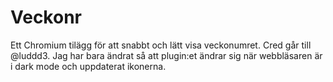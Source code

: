 # Veckonr
Ett Chromium tilägg för att snabbt och lätt visa veckonumret. Cred går till @luddd3. Jag har bara ändrat så att plugin:et ändrar sig när webbläsaren är i dark mode och uppdaterat ikonerna.
